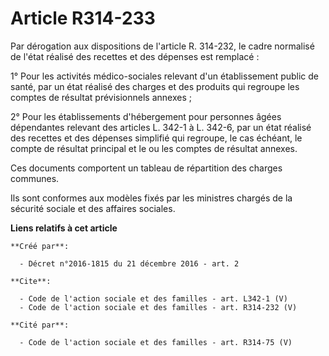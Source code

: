 # Article R314-233

Par dérogation aux dispositions de l'article R. 314-232, le cadre normalisé de l'état réalisé des recettes et des dépenses
est remplacé : 

1° Pour les activités médico-sociales relevant d'un établissement public de santé, par un état réalisé des charges et des
produits qui regroupe les comptes de résultat prévisionnels annexes ; 

2° Pour les établissements d'hébergement pour personnes âgées dépendantes relevant des articles L. 342-1 à L. 342-6, par un
état réalisé des recettes et des dépenses simplifié qui regroupe, le cas échéant, le compte de résultat principal et le ou
les comptes de résultat annexes. 

Ces documents comportent un tableau de répartition des charges communes. 

Ils sont conformes aux modèles fixés par les ministres chargés de la sécurité sociale et des affaires sociales.

**Liens relatifs à cet article**

	**Créé par**:

	  - Décret n°2016-1815 du 21 décembre 2016 - art. 2

	**Cite**:

	  - Code de l'action sociale et des familles - art. L342-1 (V)
	  - Code de l'action sociale et des familles - art. R314-232 (V)

	**Cité par**:

	  - Code de l'action sociale et des familles - art. R314-75 (V)
